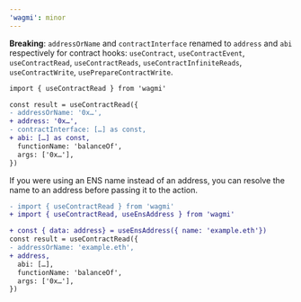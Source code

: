 ```yaml
---
'wagmi': minor
---
```


**Breaking**: `addressOrName` and `contractInterface` renamed to `address` and `abi` respectively for contract hooks: `useContract`, `useContractEvent`, `useContractRead`, `useContractReads`, `useContractInfiniteReads`, `useContractWrite`, `usePrepareContractWrite`.

```diff
import { useContractRead } from 'wagmi'

const result = useContractRead({
- addressOrName: '0x…',
+ address: '0x…',
- contractInterface: […] as const,
+ abi: […] as const,
  functionName: 'balanceOf',
  args: ['0x…'],
})
```

If you were using an ENS name instead of an address, you can resolve the name to an address before passing it to the action.

```diff
- import { useContractRead } from 'wagmi'
+ import { useContractRead, useEnsAddress } from 'wagmi'

+ const { data: address} = useEnsAddress({ name: 'example.eth'})
const result = useContractRead({
- addressOrName: 'example.eth',
+ address,
  abi: […],
  functionName: 'balanceOf',
  args: ['0x…'],
})
```
